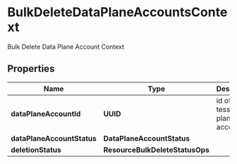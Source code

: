

# BulkDeleteDataPlaneAccountsContext

Bulk Delete Data Plane Account Context

## Properties

Name | Type | Description | Notes
------------ | ------------- | ------------- | -------------
**dataPlaneAccountId** | **UUID** | id of the tessell data plane account |  [optional]
**dataPlaneAccountStatus** | **DataPlaneAccountStatus** |  |  [optional]
**deletionStatus** | **ResourceBulkDeleteStatusOps** |  |  [optional]



